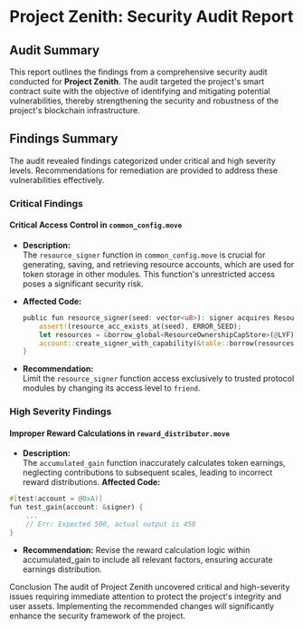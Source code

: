 # Project Zenith: Security Audit Report

## Audit Summary

This report outlines the findings from a comprehensive security audit conducted for **Project Zenith**. The audit targeted the project's smart contract suite with the objective of identifying and mitigating potential vulnerabilities, thereby strengthening the security and robustness of the project's blockchain infrastructure.

## Findings Summary

The audit revealed findings categorized under critical and high severity levels. Recommendations for remediation are provided to address these vulnerabilities effectively.

### Critical Findings 

#### Critical Access Control in `common_config.move`

- **Description:**  
  The `resource_signer` function in `common_config.move` is crucial for generating, saving, and retrieving resource accounts, which are used for token storage in other modules. This function's unrestricted access poses a significant security risk.

- **Affected Code:**
  ```rust
  public fun resource_signer(seed: vector<u8>): signer acquires ResourceOwnershipCapStore {
      assert!(resource_acc_exists_at(seed), ERROR_SEED);
      let resources = &borrow_global<ResourceOwnershipCapStore>(@LYF).resources;
      account::create_signer_with_capability(&table::borrow(resources, seed).signer_cap)
  }

- **Recommendation:**  
  Limit the `resource_signer` function access exclusively to trusted protocol modules by changing its access level to `friend`.

### High Severity Findings

#### Improper Reward Calculations in `reward_distributor.move`

- **Description:**  
  The `accumulated_gain` function inaccurately calculates token earnings, neglecting contributions to subsequent scales, leading to incorrect reward distributions.
**Affected Code:**
```rust
#[test(account = @0xA)]
fun test_gain(account: &signer) {
    ...
    // Err: Expected 500, actual output is 450
}
```
- **Recommendation:**
Revise the reward calculation logic within accumulated_gain to include all relevant factors, ensuring accurate earnings distribution.




Conclusion
The audit of Project Zenith uncovered critical and high-severity issues requiring immediate attention to protect the project's integrity and user assets. Implementing the recommended changes will significantly enhance the security framework of the project.
